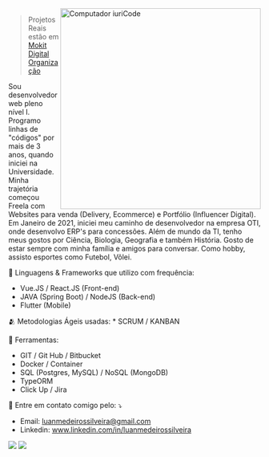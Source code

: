 <img src="https://raw.githubusercontent.com/MicaelliMedeiros/micaellimedeiros/master/image/computer-illustration.png" min-width="400px" max-width="400px" width="400px" align="right" alt="Computador iuriCode">

> Projetos Reais estão em [Mokit Digital Organização](https://github.com/mokit-digital)

<p align="left"> 
    Sou desenvolvedor web pleno nível I. Programo linhas de "códigos" por mais de 3 anos, quando iniciei na Universidade. Minha trajetória começou Freela com Websites para venda (Delivery, Ecommerce) e Portfólio (Influencer Digital).  Em Janeiro de 2021, iniciei meu caminho de desenvolvedor na empresa OTI, onde desenvolvo ERP's para concessões. Além de mundo da TI, tenho meus gostos por Ciência, Biologia, Geografia e também História. Gosto de estar sempre com minha família e amigos para conversar. Como hobby, assisto esportes como Futebol, Vôlei.
</p>

  🦄 Linguagens & Frameworks que utilizo com frequência:
  * Vue.JS / React.JS (Front-end)
  * JAVA (Spring Boot) / NodeJS (Back-end)
  * Flutter (Mobile)

<p>
🫂 Metodologias Ágeis usadas:
* SCRUM / KANBAN

💼 Ferramentas: 
* GIT / Git Hub / Bitbucket
* Docker / Container
* SQL (Postgres, MySQL) / NoSQL (MongoDB)
* TypeORM
* Click Up / Jira

💌 Entre em contato comigo pelo: ⤵️
* Email: luanmedeirossilveira@gmail.com
* Linkedin: www.linkedin.com/in/luanmedeirossilveira

<p align="left">
  <a href="luanmedeirossilveira@gmail.com" alt="Gmail">
  <img src="https://img.shields.io/badge/-Gmail-FF0000?style=flat-square&labelColor=FF0000&logo=gmail&logoColor=white&link=luanmedeirossilveira@gmail.com" /></a>

  <a href="https://www.linkedin.com/in/luanmedeirossilveira" alt="Linkedin">
  <img src="https://img.shields.io/badge/-Linkedin-0e76a8?style=flat-square&logo=Linkedin&logoColor=white&link=" /></a>
</p>  

